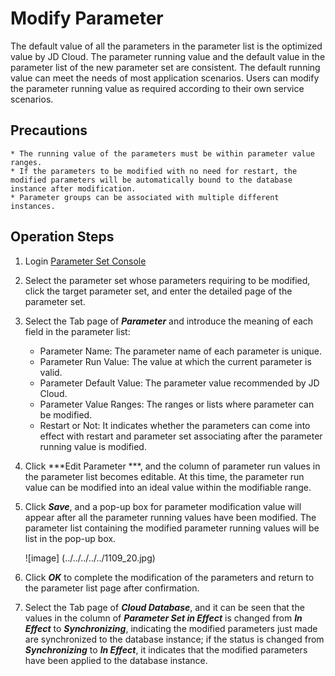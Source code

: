 # Modify Parameter
The default value of all the parameters in the parameter list is the optimized value by JD Cloud. The parameter running value and the default value in the parameter list of the new parameter set are consistent. The default running value can meet the needs of most application scenarios. Users can modify the parameter running value as required according to their own service scenarios.

## Precautions
    * The running value of the parameters must be within parameter value ranges.
    * If the parameters to be modified with no need for restart, the modified parameters will be automatically bound to the database instance after modification.
    * Parameter groups can be associated with multiple different instances.

## Operation Steps
1. Login [Parameter Set Console](https://rds-console.jdcloud.com/paramgroup/list)
2. Select the parameter set whose parameters requiring to be modified, click the target parameter set, and enter the detailed page of the parameter set.
3. Select the Tab page of ***Parameter*** and introduce the meaning of each field in the parameter list:
    * Parameter Name: The parameter name of each parameter is unique.
    * Parameter Run Value: The value at which the current parameter is valid.
    * Parameter Default Value: The parameter value recommended by JD Cloud.
    * Parameter Value Ranges: The ranges or lists where parameter can be modified.
    * Restart or Not: It indicates whether the parameters can come into effect with restart and parameter set associating after the parameter running value is modified.
4. Click ***Edit Parameter ***, and the column of parameter run values in the parameter list becomes editable. At this time, the parameter run value can be modified into an ideal value within the modifiable range.
5. Click ***Save***, and a pop-up box for parameter modification value will appear after all the parameter running values ​​have been modified. The parameter list containing the modified parameter running values will be list in the pop-up box.

    ![image] (../../../../../1109_20.jpg)
    
6. Click ***OK*** to complete the modification of the parameters and return to the parameter list page after confirmation.
7. Select the Tab page of ***Cloud Database***, and it can be seen that the values in the column of ***Parameter Set in Effect*** is changed from ***In Effect*** to ***Synchronizing***, indicating the modified parameters just made are synchronized to the database instance; if the status is changed from ***Synchronizing*** to ***In Effect***, it indicates that the modified parameters have been applied to the database instance.
